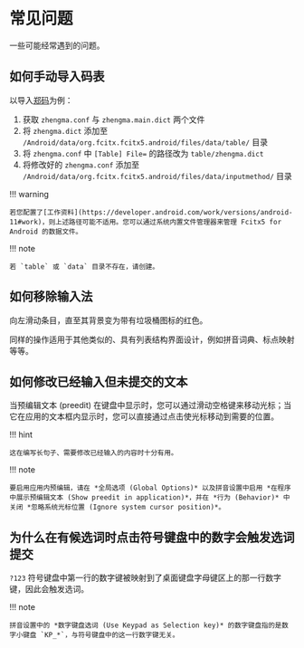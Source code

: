 # 常见问题

一些可能经常遇到的问题。

## 如何手动导入码表

以导入[郑码](https://github.com/fcitx/fcitx5-table-extra)为例：

1. 获取 `zhengma.conf` 与 `zhengma.main.dict` 两个文件
2. 将 `zhengma.dict` 添加至 `/Android/data/org.fcitx.fcitx5.android/files/data/table/` 目录
3. 将 `zhengma.conf` 中 `[Table] File=` 的路径改为 `table/zhengma.dict`
4. 将修改好的 `zhengma.conf` 添加至 `/Android/data/org.fcitx.fcitx5.android/files/data/inputmethod/` 目录

!!! warning

    若您配置了[工作资料](https://developer.android.com/work/versions/android-11#work)，则上述路径可能不适用。您可以通过系统内置文件管理器来管理 Fcitx5 for Android 的数据文件。

!!! note

    若 `table` 或 `data` 目录不存在，请创建。

## 如何移除输入法

向左滑动条目，直至其背景变为带有垃圾桶图标的红色。

同样的操作适用于其他类似的、具有列表结构界面设计，例如拼音词典、标点映射等等。

## 如何修改已经输入但未提交的文本

当预编辑文本 (preedit) 在键盘中显示时，您可以通过滑动空格键来移动光标；当它在应用的文本框内显示时，您可以直接通过点击使光标移动到需要的位置。

!!! hint

    这在编写长句子、需要修改已经输入的内容时十分有用。

!!! note

    要启用应用内预编辑，请在 *全局选项 (Global Options)* 以及拼音设置中启用 *在程序中展示预编辑文本 (Show preedit in application)*，并在 *行为 (Behavior)* 中关闭 *忽略系统光标位置 (Ignore system cursor position)*。

## 为什么在有候选词时点击符号键盘中的数字会触发选词提交

`?123` 符号键盘中第一行的数字键被映射到了桌面键盘字母键区上的那一行数字键，因此会触发选词。

!!! note

    拼音设置中的 *数字键盘选词 (Use Keypad as Selection key)* 的数字键盘指的是数字小键盘 `KP_*`，与符号键盘中的这一行数字键无关。

